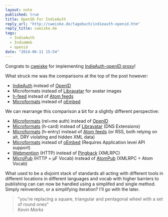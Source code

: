 ```yaml
---
layout: note
published: true
title: OpenID For IndieAuth
reply_url: "http://cweiske.de/tagebuch/indieauth-openid.htm"
reply_title: cweiske.de
tags: 
  - IndieAuth
  - IndieWeb
  - openid
date: "2014-06-11 15:54"
---
```


Congrats to [cweiske](http://cweiske.de/) for implementing [IndieAuth-openID proxy]()!

What struck me was the comparisons at the top of the post however:

- [IndieAuth](http://indiewebcamp.com/IndieAuth) instead of [OpenID](http://openid.net/)
- Microformats instead of [Libravatar](https://www.libravatar.org/) for avatar images
- [h-feed](http://indiewebcamp.com/h-feed) instead of [Atom feeds](http://tools.ietf.org/html/rfc4287)
- [Microformats](http://indiewebcamp.com/link-preview) instead of [oEmbed](http://www.oembed.com/)


We can rearrange this comparison a bit for a slightly different perspective:

- [Microformats](http://microformats.org/wiki/RelMeAuth) (rel=me auth) instead of [OpenID](http://openid.net/)
- [Microformats](http://microformats.org/wiki/h-card) (h-card) instead of [Libravatar](https://www.libravatar.org/) (DNS Extensions)
- [Microformats](http://microformats.org/wiki/h-entry) (h-entry) instead of [Atom feeds](http://tools.ietf.org/html/rfc4287) (or RSS, both relying on alt, DRY violating and hidden XML data)
- [Microformats](http://microformats.org/wiki/microformats2) instead of [oEmbed](http://www.oembed.com/) (Requires Application level API support)
- [Webmention](http://webmention.org) (HTTP) instead of [Pingback](http://www.hixie.ch/specs/pingback/pingback) (XMLRPC)
- [MicroPub](http://indiewebcamp.com/micropub) (HTTP + µF Vocab) instead of [AtomPub](http://bitworking.org/projects/atom/rfc5023.html) (XMLRPC + Atom Vocab)

What used to be a disjoint stack of standards all acting with different tools in different locations in different languages and vocab with higher barriers to publishing can can now be handled using a simplifed and single method.  Simply reinvention, or a simplifying iteration?  I'll go with the later.

<blockquote>
"you're replacing a square, triangular and pentagonal wheel with a set of round ones"
<footer><cite href="http://indiewebcamp.com/irc/2014-06-11/line/1402530932">Kevin Marks</cite></footer>
</blockquote>